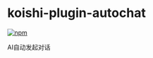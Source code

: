 # koishi-plugin-autochat

[![npm](https://img.shields.io/npm/v/koishi-plugin-autochat?style=flat-square)](https://www.npmjs.com/package/koishi-plugin-autochat)

AI自动发起对话
